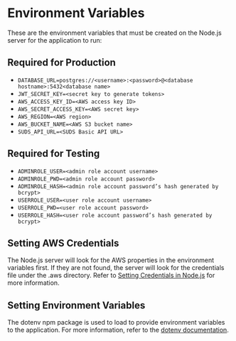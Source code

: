 # Environment Variables

These are the environment variables that must be created on the Node.js server for the application to run:

## Required for Production

- `DATABASE_URL=postgres://<username>:<password>@<database hostname>:5432<database name>`
- `JWT_SECRET_KEY=<secret key to generate tokens>`
- `AWS_ACCESS_KEY_ID=<AWS access key ID>`
- `AWS_SECRET_ACCESS_KEY=<AWS secret key>`
- `AWS_REGION=<AWS region>`
- `AWS_BUCKET_NAME=<AWS S3 bucket name>`
- `SUDS_API_URL=<SUDS Basic API URL>`

## Required for Testing

- `ADMINROLE_USER=<admin role account username>`
- `ADMINROLE_PWD=<admin role account password>`
- `ADMINROLE_HASH=<admin role account password’s hash generated by bcrypt>`
- `USERROLE_USER=<user role account username>`
- `USERROLE_PWD=<user role account password>`
- `USERROLE_HASH=<user role account password’s hash generated by bcrypt>`

## Setting AWS Credentials

The Node.js server will look for the AWS properties in the environment variables first. If they are not found, the server will look for the credentials file under the .aws directory. Refer to [Setting Credentials in Node.js](http://docs.aws.amazon.com/sdk-for-javascript/v2/developer-guide/setting-credentials-node.html) for more information.

## Setting Environment Variables

The dotenv npm package is used to load to provide environment variables to the application. For more information, refer to the [dotenv documentation](https://www.npmjs.com/package/dotenv).
